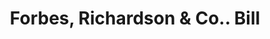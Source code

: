 ---
doi: 10.7916/D8K08G95
date_other: '1860'
date_other_textual: 1860-1869
form: printed ephemera
genre:
- Invoices
name:
- Forbes, Richardson & Co.
object_in_context_url: https://biggert.cul.columbia.edu/items/view/ave_biggert_00380
subject_hierarchical_geographic:
- Boston, Massachusetts, United States
subject_name:
- Forbes, Richardson & Co.
title: Forbes, Richardson & Co.. Bill
sort_title: Forbes, Richardson & Co.. Bill
call_number: ave_biggert_00380
coordinates:
- 42.35805555555556,-71.06361111111111
pid: ave_biggert_00380
identifiers: ave_biggert_00380
thumbnail: https://derivativo-1.library.columbia.edu/iiif/2/ldpd:344088/full/!256,256/0/native.jpg
permalink: "/items/ave_biggert_00380/"
layout: iiif-image-page
---